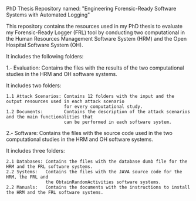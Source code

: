 PhD Thesis Repository named: "Engineering Forensic-Ready Software Systems with Automated Logging"

This repository contains the resources used in my PhD thesis to evaluate my Forensic-Ready Logger (FRL) tool by conducting two computational in the Human Resources Management Software System (HRM) and the Open Hospital Software System (OH).

It includes the following folders:

1.- Evaluation: Contains the files with the results of the two computational studies in the HRM and OH software systems.

It includes two folders:
```
1.1 Attack Scenarios: Contains 12 folders with the input and the output resources used in each attack scenario
                      for every computational study. 
1.2 Documents:        Contains the description of the attack scenarios and the main functionalities that
                      can be performed in each software system.
```

2.- Software: Contains the files with the source code used in the two computational studies in the HRM and OH software systems.

It includes three folders:
```
2.1 Databases: Contains the files with the database dumb file for the HRM and the FRL software systems. 
2.2 Systems:   Contains the files with the JAVA source code for the HRM, the FRL and
               the ObtainRandomActivities software systems. 
2.2 Manuals:   Contains the documents with the instructions to install the HRM and the FRL software systems.
```
